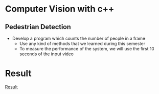 # Computer Vision with c++

## Pedestrian Detection

- Develop a program which counts the number of people in a frame
    - Use any kind of methods that we learned during this semester
    - To measure the performance of the system, we will use the first 10 seconds of the input video

# Result

[Result](https://www.youtube.com/watch?v=xiAX9lyXffU)